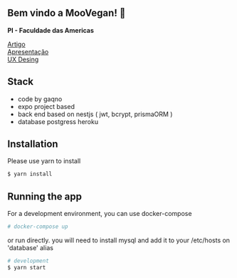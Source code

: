 ## Bem vindo a MooVegan! 🐄
<b>PI - Faculdade das Americas</b>

[Artigo](https://docs.google.com/document/d/1JSB_LfE-K_1xEBBaHFhhD8F3iLq4irvTrliFhGz-6N0/edit?usp=sharing)</br>
[Apresentação](https://docs.google.com/presentation/d/1Eg6i0vpvYcCMBYoW6JsrcOAskgcb_n9Y4huEX9ItrPk/edit?usp=sharing)</br>
[UX Desing](https://www.figma.com/file/aY4ozFTTmP6qrkhE8FdwC1/Mobile-app-(Community)?node-id=149%3A215)</br>


## Stack
* code by gaqno 
* expo project based
* back end based on nestjs ( jwt, bcrypt, prismaORM )
* database postgress heroku 

## Installation

Please use yarn to install

```bash
$ yarn install
```

## Running the app

For a development environment, you can use docker-compose

```bash
# docker-compose up
```

or run directly. you will need to install mysql and add it to your /etc/hosts on 'database' alias

```bash
# development
$ yarn start
```
